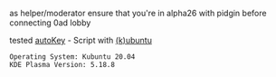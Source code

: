 as helper/moderator ensure that you're in alpha26 with pidgin before connecting 0ad lobby

tested [autoKey](https://github.com/autokey/autokey) - Script with [(k)ubuntu](https://kubuntu.org/)
```
Operating System: Kubuntu 20.04
KDE Plasma Version: 5.18.8
```
